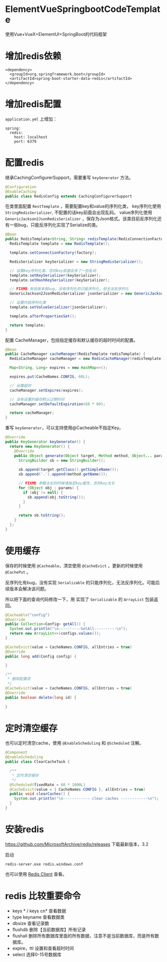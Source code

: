 # ElementVueSpringbootCodeTemplate
使用Vue+VueX+ElementUI+SpringBoot的代码框架

# 增加redis依赖

```
<dependency>
  <groupId>org.springframework.boot</groupId>
  <artifactId>spring-boot-starter-data-redis</artifactId>
</dependency>
```

# 增加redis配置

`application.yml` 上增加：

```
spring:
  redis:
    host: localhost
    port: 6379
```

# 配置redis

继承CachingConfigurerSupport，需要重写 `keyGenerator` 方法。

```Java
@Configuration
@EnableCaching
public class RedisConfig extends CachingConfigurerSupport
```

在类里面配置 `RestTemplate` ，需要配置key和value的序列化类，
key序列化使用`StringRedisSerializer`, 不配置的话key前面会出现乱码。
value序列化使用 `GenericJackson2JsonRedisSerializer` ，保存为Json格式。该类目前反序列化还有一些bug，只能反序列化实现了Serialize的类。

```Java
@Bean
public RedisTemplate<String, String> redisTemplate(RedisConnectionFactory factory) {
  RedisTemplate template = new RedisTemplate();

  template.setConnectionFactory(factory);

  RedisSerializer keySerializer = new StringRedisSerializer();

  // 设置key序列化类，否则key前面会多了一些乱码
  template.setKeySerializer(keySerializer);
  template.setHashKeySerializer(keySerializer);

  // FIXME 有些版本有bug，没有序列化的只能序列化，但无法反序列化
  GenericJackson2JsonRedisSerializer jsonSerializer = new GenericJackson2JsonRedisSerializer();

  // 设置内容序列化类
  template.setValueSerializer(jsonSerializer);

  template.afterPropertiesSet();

  return template;
}
```

配置 CacheManager，包括指定缓存和默认缓存的超时时间的配置。

```Java
@Bean
public CacheManager cacheManager(RedisTemplate redisTemplate) {
  RedisCacheManager cacheManager = new RedisCacheManager(redisTemplate);

  Map<String, Long> expires = new HashMap<>();

  expires.put(CacheNames.CONFIG, 60L);

  // 设置超时
  cacheManager.setExpires(expires);

  // 没有设置的缓存默认过期时间
  cacheManager.setDefaultExpiration(60 * 60);

  return cacheManager;
}
```

重写 `keyGenerator`，可以支持使用@Cacheable不指定Key。

```Java
@Override
public KeyGenerator keyGenerator() {
  return new KeyGenerator() {
    @Override
    public Object generate(Object target, Method method, Object... params) {
      StringBuilder sb = new StringBuilder();
      
      sb.append(target.getClass().getSimpleName());
      sb.append('.').append(method.getName());

      // FIXME 参数太长的时候请指定key属性，否则key太长
      for (Object obj : params) {
        if (obj != null) {
          sb.append(obj.toString());
        }
      }

      return sb.toString();
    }
  };
}
```

# 使用缓存

保存的时候使用 `@Cacheable`，清空使用 `@CacheEvict` ，更新的时候使用 `@CachePut` 。

反序列化有bug，没有实现 `Serializable` 的只能序列化，无法反序列化。可能后续版本会解决该问题。

所以把下面的查询代码修改一下，用 实现了 `Serializable` 的 `ArrayList` 包装返回。

```Java
@Cacheable("config")
@Override
public Collection<Config> getAll() {
  System.out.println("\n----------GetAll----------\n");
  return new ArrayList<>(configs.values());
}

@CacheEvict(value = CacheNames.CONFIG, allEntries = true)
@Override
public long add(Config config) {

}

/**
 * 删除配置项
 */
@CacheEvict(value = CacheNames.CONFIG, allEntries = true)
@Override
public boolean delete(long id) {
  
}
```

# 定时清空缓存

也可以定时清空cache，使用 `@EnableScheduling` 和 `@Scheduled` 注解。

```Java
@Component
@EnableScheduling
public class ClearCacheTask {

  /**
   * 定时清空缓存
   */
  @Scheduled(fixedRate = 60 * 1000L)
  @CacheEvict(value = { CacheNames.CONFIG }, allEntries = true)
  public void clearCaches() {
    System.out.println("\n------------ clear caches ------------\n");
  }
}
```

# 安装redis

https://github.com/MicrosoftArchive/redis/releases 下载最新版本，3.2

启动
```
redis-server.exe redis.windows.conf
```

也可以使用 [Redis Client](https://github.com/caoxinyu/RedisClient) 查看。


# redis 比较重要命令
* keys * / keys cn* 查看数据
* type keyname 查看数据类
* dbsize 查看记录数
* flushdb 删除【当前数据库】所有记录
* flushall 删除所有数据库里面的所有数据，注意不是当前数据库，而是所有数据库。
* expire，ttl 设置和查看超时时间
* select 选择0-15号数据库